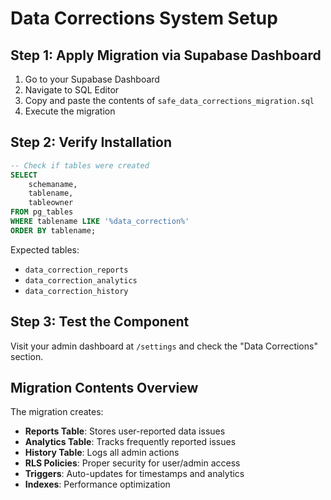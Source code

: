 # Data Corrections System Setup

## Step 1: Apply Migration via Supabase Dashboard

1. Go to your Supabase Dashboard
2. Navigate to SQL Editor
3. Copy and paste the contents of `safe_data_corrections_migration.sql`
4. Execute the migration

## Step 2: Verify Installation

```sql
-- Check if tables were created
SELECT 
    schemaname, 
    tablename, 
    tableowner 
FROM pg_tables 
WHERE tablename LIKE '%data_correction%' 
ORDER BY tablename;
```

Expected tables:
- `data_correction_reports`
- `data_correction_analytics` 
- `data_correction_history`

## Step 3: Test the Component

Visit your admin dashboard at `/settings` and check the "Data Corrections" section.

## Migration Contents Overview

The migration creates:
- **Reports Table**: Stores user-reported data issues
- **Analytics Table**: Tracks frequently reported issues
- **History Table**: Logs all admin actions
- **RLS Policies**: Proper security for user/admin access
- **Triggers**: Auto-updates for timestamps and analytics
- **Indexes**: Performance optimization